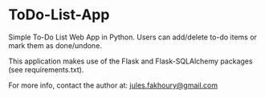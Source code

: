 # ToDo-List-App
Simple To-Do List Web App in Python. Users can add/delete to-do items or mark them as done/undone.

This application makes use of the Flask and Flask-SQLAlchemy packages (see requirements.txt).

For more info, contact the author at: jules.fakhoury@gmail.com
